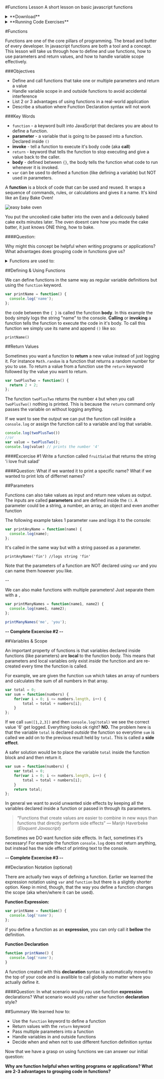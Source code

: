 #Functions Lesson
A short lesson on basic javascript functions

<details>
	<summary>**Download**</summary>

This lesson assumes that you have node & git already installed. Alternatively you can solve the excercises in [jsbin](https://jsbin.com/?js,console), and use `console.log` to compare answers.

To download paste this line into your terminal:
`git clone https://github.com/Shurlow/functions-lesson.git
`
</details>

<details>
	<summary>**Running Code Exercises**</summary>

Throughout the lesson there will be excercises to practice applying concepts. You can try running your solutions by calling:

`node excercise#/solution.js` replacing `#` with the excercise number

When you're ready you can test your solution by calling:

`node excercise#/test.js`

(note: these commands require your terminal being located in the root directory of this repo)

</details>


#Functions


Functions are one of the core pillars of programming. The bread and butter of every developer. In javascript functions are both a tool and a concept. This lesson will take us through how to define and use functions, how to use parameters and return values, and how to handle variable scope effectively.

###Objectives

* Define and call functions that take one or multiple parameters and return a value
* Handle variable scope in and outside functions to avoid accidental interference
* List 2 or 3 advantages of using functions in a real-world application
* Describe a situation where Function Declaration syntax will not work

###Key Words

* `function` - a keyword built into JavaScript that declares you are about to define a function.
* **parameter** - a variable that is going to be passed into a function. Declared inside `()`
* **invoke** - tell a function to execute it's body code (aka **call**)
* `return` - keyword that tells the function to stop executing and give a value back to the caller.
* **body** - defined between `{}`, the body tells the function what code to run whenever it is invoked. 
* `var` can be used to defined a function (like defining a variable) but NOT used in parameters.



A **function** is a block of code that can be used and reused. It wraps a sequence of commands, rules, or calculations and gives it a name. It's kind like an Easy Bake Oven!

![easy bake oven](http://www.gannett-cdn.com/-mm-/831250b3be5476246a6f08c61a986ad46d977194/c=0-39-1421-903&r=x329&c=580x326/local/-/media/USATODAY/popcandy/2013/10/02/1380730235000-eb-81.JPG "Easy Bake Oven!")

You put the uncooked cake batter into the oven and a delicously baked cake exits minutes later.
The oven doesnt care how you made the cake batter, it just knows ONE thing, how to bake.

####Question:

Why might this concept be helpful when writing programs or applications?
What advantages does grouping code in functions give us?

<details>
  <summary>Functions are used to:</summary>
  
* Improve clarity / readability
* Structure large applications
* Reduce repetition
* Isolate behavior
  
</details>

##Defining & Using Functions

We can define functions in the same way as regular variable definitions but using the `function` keyword.

```javascript
var printName = function() {
  console.log('name');
};
```

the code between the `{ }` is called the function **body**. In this example the  body simply logs the string "name" to the console. **Calling** or **invoking** a function tells the function to execute the code in it's body. To call this function we simply use its name and append `()` like so:

`printName()`

##Return Values

Sometimes you want a function to **return** a new value instead of just logging it. For instance `Math.random` is a function that returns a random number for you to use. To return a value from a function use the `return` keyword followed by the value you want to return.

```javascript
var twoPlusTwo = function() {
  return 2 + 2;
};
```
The function `twoPlusTwo` returns the number `4` but
when you call `twoPlusTwo()` nothing is printed. This is because the `return` command only passes the variable on without logging anything.

If we want to see the output we can put the function call inside a `console.log` or assign the function call to a variable and log that variable.

```javascript
console.log(twoPlusTwo())
//or
var value = twoPlusTwo();
console.log(value) // prints the number '4'
```
####Excercise #1
Write a function called `fruitSalad` that returns the 
string 'i love fruit salad'

####Question:
What if we wanted it to print a specific name? What if we wanted to print lots of differnet names?

##Parameters
	
Functions can also take values as input and return new values as output. The inputs are called **parameters** and are defined inside the `()`. A parameter could be a string, a number, an array, an object and even another function

The following example takes 1 parameter `name` and logs it to the console:

```javascript
var printAnyName = function(name) {
  console.log(name);
};
```

It's called in the same way but with a string passed as a parameter.

`printAnyName('fin') //logs string 'fin'`

Note that the parameters of a function are NOT declared using `var` and you can name them however you like.

--

We can also make functions with multiple parameters!
Just separate them with a `,`

```javascript
var printManyNames = function(name1, name2) {
  console.log(name1, name2);
};

printManyNames('me', 'you');
```

**-- Complete Excercise #2 --**

##Variables & Scope
	
An important property of functions is that variables declared inside functions (like parameters) are **local** to the function body. This means that parameters and local variables only exist *inside* the function and are re-created every time the function is called.

For example, we are given the function `sum` which takes an array of numbers and calculates the sum of all numbers in that array.

```javascript
var total = 0;
var sum = function(numbers) {
	for(var i = 0; i <= numbers.length, i++) {
		total = total + numbers[i];
	}
};
```
If we call `sum([1,2,3])` and then `console.log(total)` we see the correct value '6' get logged. Everything looks ok right? **NO.** The problem here is that the variable `total` is declared *outside* the function so everytime `sum` is called we add on to the previous result held by `total`. This is called a **side effect**.

A safer solution would be to place the variable `total` inside the function block and and then return it.

```javascript
var sum = function(numbers) {
	var total = 0;
	for(var i = 0; i <= numbers.length, i++) {
		total = total + numbers[i];
	}
	return total;
};
```

In general we want to avoid unwanted side effects by keeping all the variables declared inside a function or passed in through its parameters.

> “Functions that create values are easier to combine in new ways than functions that directly perform side effects” 
― Marijn Haverbeke (*Eloquent Javascript*)

Sometimes we DO want function side effects. In fact, sometimes it's necessary! For example the function `console.log` does not return anything, but instead has the side effect of printing text to the console.
	
**-- Complete Excercise #3 --**

##Declaration Notation (optional)

There are actually two ways of defining a function. Earlier we learned the expression notation using `var` and `function` but there is a slightly shorter option.
Keep in mind, though, that the way you define a function changes the scope (aka when/where it can be used).

**Function Expression:**

```javascript
var printName = function() {
  console.log('name');
};
```
if you define a function as an **expression**, you can only call it **bellow** the definition. 

**Function Declaration**

```javascript
function printName() {
  console.log('name');
}
```
A function created with this **declaration** syntax is automatically moved to the top of your code and is availible to call globally no matter where you actually define it.

####Question:
In what scenario would you use function **expression** declarations? What scenario would you rather use function **declaration** style?


##Summary
We learned how to:

* Use the `function` keyword to define a function
* Return values with the `return` keyword
* Pass multiple parameters into a function
* Handle variables in and outside functions
* Decide when and when not to use different function definition syntax


Now that we have a grasp on using functions we can answer our initial question:

**Why are function helpful when writing programs or applications? What are 2-3 advantages to grouping code in functions?**
